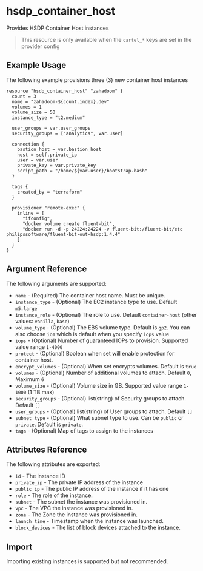 # hsdp_container_host
Provides HSDP Container Host instances

> This resource is only available when the `cartel_*` keys are set in the provider config

## Example Usage

The following example provisions three (3) new container host instances

```hcl
resource "hsdp_container_host" "zahadoom" {
  count = 3
  name = "zahadoom-${count.index}.dev"
  volumes = 1
  volume_size = 50
  instance_type = "t2.medium"

  user_groups = var.user_groups
  security_groups = ["analytics", var.user]

  connection {
    bastion_host = var.bastion_host
    host = self.private_ip
    user = var.user
    private_key = var.private_key
    script_path = "/home/${var.user}/bootstrap.bash"
  }

  tags {
    created_by = "terraform"
  }

  provisioner "remote-exec" {
    inline = [
      "ifconfig",
      "docker volume create fluent-bit",
      "docker run -d -p 24224:24224 -v fluent-bit:/fluent-bit/etc philipssoftware/fluent-bit-out-hsdp:1.4.4"
    ]
  }
}
```

## Argument Reference

The following arguments are supported:

* `name` - (Required) The container host name. Must be unique.
* `instance_type` - (Optional) The EC2 instance type to use. Default `m5.large`
* `instance_role` - (Optional) The role to use. Default `container-host` (other values: `vanilla`, `base`)
* `volume_type` - (Optional) The EBS volume type. Default is `gp2`. You can also choose `io1` which is default when you specify `iops` value
* `iops` - (Optional) Number of guaranteed IOPs to provision. Supported value range `1-4000`
* `protect` - (Optional) Boolean when set will enable protection for container host.
* `encrypt_volumes` - (Optional) When set encrypts volumes. Default is `true`
* `volumes` - (Optional) Number of additional volumes to attach. Default `0`, Maximum `6`
* `volume_size` - (Optional) Volume size in GB. Supported value range `1-1000` (1 TB max)
* `security_groups` - (Optional) list(string) of Security groups to attach. Default `[]`
* `user_groups` - (Optional) list(string) of User groups to attach. Default `[]`
* `subnet_type` - (Optional) What subnet type to use. Can be `public` or `private`. Default is `private`. 
* `tags` - (Optional) Map of tags to assign to the instances

## Attributes Reference

The following attributes are exported:

* `id` - The instance ID
* `private_ip` - The private IP address of the instance
* `public_ip` - The public IP address of the instance if it has one
* `role` - The role of the instance.
* `subnet` - The subnet the instance was provisioned in.
* `vpc` - The VPC the instance was provisioned in.
* `zone` - The Zone the instance was provisioned in.
* `launch_time` - Timestamp when the instance was launched.
* `block_devices` - The list of block devices attached to the instance.

## Import

Importing existing instances is supported but not recommended.
